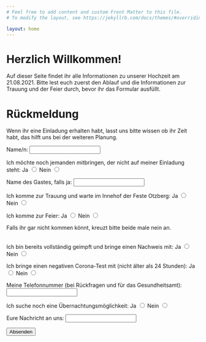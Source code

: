 ```yaml
---
# Feel free to add content and custom Front Matter to this file.
# To modify the layout, see https://jekyllrb.com/docs/themes/#overriding-theme-defaults

layout: home
---
```


<h1>Herzlich Willkommen!</h1>
Auf dieser Seite findet ihr alle Informationen zu unserer Hochzeit am 21.08.2021. Bitte lest euch zuerst den Ablauf und die Informationen zur Trauung und der Feier durch, bevor ihr das Formular ausfüllt.

<h1>Rückmeldung</h1>
Wenn ihr eine Einladung erhalten habt, lasst uns bitte wissen ob ihr Zeit habt, das hilft uns bei der weiteren Planung.

<form action="https://formspree.io/f/xnqovbdr" method="POST">

<label>Name/n: <input type="text" name="name"></label><br>
  
Ich möchte noch jemanden mitbringen, der nicht auf meiner Einladung steht: 
<label> Ja <input type="radio" name="weiterer-gast" value="ja" /></label>
<label> Nein <input type="radio" name="weiterer-gast" value="nein" /></label><br>
  
<label> Name des Gastes, falls ja: <input type="text" name="weiterer-gast-name"/></label><br>

Ich komme zur Trauung und warte im Innehof der Feste Otzberg:
<label> Ja <input type="radio" name="zusage-trauung" value="ja" /></label>
<label> Nein <input type="radio" name="zusage-trauung" value="nein" /></label><br>

Ich komme zur Feier: 
<label> Ja <input type="radio" name="zusage-feier" value="ja" /></label>
<label> Nein <input type="radio" name="zusage-feier" value="nein" /></label><br>
  
Falls ihr gar nicht kommen könnt, kreuzt bitte beide male nein an.

<br/>
Ich bin bereits vollständig geimpft und bringe einen Nachweis mit:
<label> Ja <input type="radio" name="corona-impfung" value="ja" /></label>
<label> Nein <input type="radio" name="corona-impfung" value="nein" /></label><br>
  
Ich bringe einen negativen Corona-Test mit (nicht älter als 24 Stunden):
<label> Ja <input type="radio" name="corona-test" value="ja" /></label>
<label> Nein <input type="radio" name="corona-test" value="nein" /></label><br>
  
<label> Meine Telefonnummer (bei Rückfragen und für das Gesundheitsamt): <input type="text" name="telefonnummer"/></label><br>

Ich suche noch eine Übernachtungsmöglichkeit:
<label> Ja <input type="radio" name="uebernachtung" value="ja" /></label>
<label> Nein <input type="radio" name="uebernachtung" value="nein" /></label><br>
  
<label> Eure Nachricht an uns: <input type="text" name="nachricht"/></label><br>

<button type="submit">Absenden</button>
</form><br>
